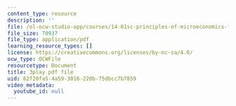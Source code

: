 ```yaml
---
content_type: resource
description: ''
file: /ol-ocw-studio-app/courses/14-01sc-principles-of-microeconomics-fall-2011/82f20fa54a593016220b75dbcc7b7859_H3_TYEeswuM.pdf
file_size: 70937
file_type: application/pdf
learning_resource_types: []
license: https://creativecommons.org/licenses/by-nc-sa/4.0/
ocw_type: OCWFile
resourcetype: Document
title: 3play pdf file
uid: 82f20fa5-4a59-3016-220b-75dbcc7b7859
video_metadata:
  youtube_id: null
---
```

